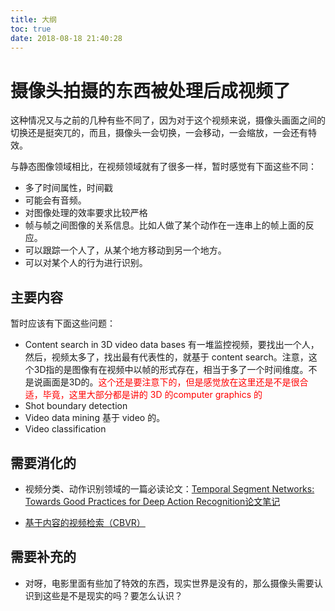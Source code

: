 ```yaml
---
title: 大纲
toc: true
date: 2018-08-18 21:40:28
---
```


# 摄像头拍摄的东西被处理后成视频了

这种情况又与之前的几种有些不同了，因为对于这个视频来说，摄像头画面之间的切换还是挺突兀的，而且，摄像头一会切换，一会移动，一会缩放，一会还有特效。

与静态图像领域相比，在视频领域就有了很多一样，暂时感觉有下面这些不同：

- 多了时间属性，时间戳
- 可能会有音频。
- 对图像处理的效率要求比较严格
- 帧与帧之间图像的关系信息。比如人做了某个动作在一连串上的帧上面的反应。
- 可以跟踪一个人了，从某个地方移动到另一个地方。
- 可以对某个人的行为进行识别。

## 主要内容

暂时应该有下面这些问题：

- Content search in 3D video data bases 有一堆监控视频，要找出一个人，然后，视频太多了，找出最有代表性的，就基于 content search。注意，这个3D指的是图像有在视频中以帧的形式存在，相当于多了一个时间维度。不是说画面是3D的。<span style="color:red;">这个还是要注意下的，但是感觉放在这里还是不是很合适，毕竟，这里大部分都是讲的 3D 的computer graphics 的 </span>
- Shot boundary detection
- Video data mining 基于 video 的。
- Video classification

## 需要消化的


- 视频分类、动作识别领域的一篇必读论文：[Temporal Segment Networks: Towards Good Practices for Deep Action Recognition论文笔记](https://zhuanlan.zhihu.com/p/37510666)

- [基于内容的视频检索（CBVR）](https://blog.csdn.net/u010821666/article/details/77995960)



## 需要补充的

- 对呀，电影里面有些加了特效的东西，现实世界是没有的，那么摄像头需要认识到这些是不是现实的吗？要怎么认识？
